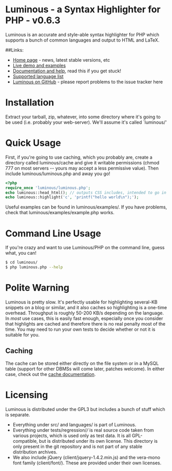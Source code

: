 Luminous - a Syntax Highlighter for PHP - v0.6.3
=======================================

Luminous is an accurate and style-able syntax highlighter for PHP which 
supports a bunch of common languages and output to HTML and LaTeX.

##Links:

+ [Home page](http://luminous.asgaard.co.uk/) - news, latest stable versions, etc
+ [Live demo and examples](http://luminous.asgaard.co.uk/index.php/demo)
+ [Documentation and help](http://luminous.asgaard.co.uk/index.php/docs/show/index),
  read this if you get stuck!
+ [Supported language list](http://luminous.asgaard.co.uk/assets/luminous/supported.php)
+ [Luminous on GitHub](https://github.com/markwatkinson/luminous) - please
  report problems to the issue tracker here

Installation
============
Extract your tarball, zip, whatever, into some directory where it's going to be
used (i.e. probably your web-server).  We'll assume it's called `luminous/'

Quick Usage 
===========

First, if you're going to use caching, which you probably are, create a 
directory called luminous/cache and give it writable permissions (chmod 777 on
most servers -- yours may accept a less permissive value). Then include
luminous/luminous.php and away you go!

```php
<?php
require_once 'luminous/luminous.php';
echo luminous::head_html(); // outputs CSS includes, intended to go in <head>
echo luminous::highlight('c', 'printf("hello world\n");');
```

Useful examples can be found in luminous/examples/. If you have problems,
check that luminous/examples/example.php works.


Command Line Usage
==================

If you're crazy and want to use Luminous/PHP on the command line, guess what,
you can!

```bash
$ cd luminous/
$ php luminous.php --help
```
Polite Warning
================

Luminous is pretty slow. It's perfectly usable for highlighting several-KB
snippets on a blog or similar, and it also caches so highlighting is a
one-time overhead. Throughput is roughly 50-200 KB/s depending on the
language. In *most* use cases, this is easily fast enough, especially once you
consider that highlights are cached and therefore there is no real penalty
most of the time. You may need to run your own tests to decide whether or not
it is suitable for you.

## Caching 
The cache can be stored either directly on the file system or in a MySQL table
(support for other DBMSs will come later, patches welcome). In either case,
check out the [cache documentation](http://luminous.asgaard.co.uk/index.php/docs/show/cache).

Licensing
=========

Luminous is distributed under the GPL3 but includes a bunch of stuff which is
separate.

  - Everything under src/ and languages/ is part of Luminous.
  - Everything under tests/regression/*/* is real source code taken from various
      projects, which is used only as test data. It is all GPL-compatible, but
      is distributed under its own license. This directory is only present in
      the git repository and is not part of any stable distribution archives.
  - We also include jQuery (client/jquery-1.4.2.min.js) and the vera-mono
    font family (client/font/). These are provided under their own licenses.